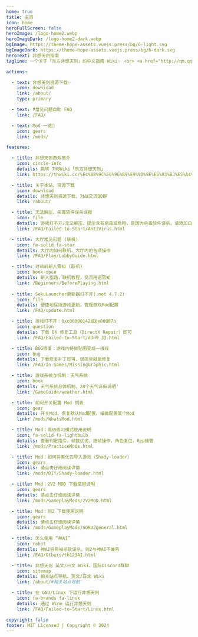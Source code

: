 ```yaml
---
home: true
title: 主页
icon: home
heroFullScreen: false
heroImage: /logo-home2.webp
heroImageDark: /logo-home2-dark.webp
bgImage: https://theme-hope-assets.vuejs.press/bg/6-light.svg
bgImageDark: https://theme-hope-assets.vuejs.press/bg/6-dark.svg
heroText: 非想天则指南
tagline: 一个关于「东方非想天则」的中文指南 Wiki✨ <br> <a href="http://qm.qq.com/cgi-bin/qm/qr?_wv=1027&k=BlPlWLS0pzH53ek-6s_li9I9iyKOX2rp&authKey=IeuhBJ9I5o%2B2wsG9Ms0M1UaLEYqtSQERdxJ713CxleEak%2FBvvByzAGiJg%2Bw0zp8D&noverify=0&group_code=200803640" target="_blank">网站交流群(非对战群) 200803640</a> <br><br> <span style="font-weight:bold;"><em><font size=1>封面图由麻薯雅典娜(QQ 1701273028)绘制💖</font>

actions:

  - text: 非想天则资源下载✨
    icon: download
    link: /about/
    type: primary

  - text: ❓常见问题自助 FAQ
    link: /FAQ/

  - text: Mod 一览👀
    icon: gears
    link: /mods/

features:

  - title: 非想天则游戏简介
    icon: circle-info
    details: 跳转 THBWiki「东方非想天则」
    link: https://thwiki.cc/%E4%B8%9C%E6%96%B9%E9%9D%9E%E6%83%B3%E5%A4%A9%E5%88%99

  - title: 关于本站、资源下载
    icon: download
    details: 非想天则资源下载、对战交流QQ群
    link: /about/

  - title: 无法解压，杀毒软件误杀误报
    icon: file
    details: 游戏打不开/无法解压，提示含有病毒或危险，是因为杀毒软件误杀，请添加白名单信任
    link: /FAQ/Failed-to-Start/AntiVirus.html

  - title: 大厅常见问题 (联机)
    icon: fa-solid fa-star
    details: 大厅内如何联机，大厅内的各项操作
    link: /FAQ/Play/LobbyGuide.html

  - title: 对战前新人需知 (联机)
    icon: book-open
    details: 新人指路，联机教程，交流用语需知
    link: /Beginners/BeforePlaying.html
    
  - title: SokuLauncher更新器打不开(.net 4.7.2)
    icon: file
    details: 便捷地保持游戏更新，管理游戏Mod配置
    link: /FAQ/update.html

  - title: 游戏打不开：0xc00000142或0x00007b
    icon: question
    details: 下载 DX 修复工具（DirectX Repair）即可
    link: /FAQ/Failed-to-Start/d3d9_33.html

  - title: BUG修复：游戏内特效贴图变成一根线
    icon: bug
    details: 下载修复补丁即可，很简单就能修复
    link: /FAQ/In-Games/MissingGraphic.html

  - title: 游戏系统与机制：天气系统
    icon: book
    details: 天气系统总体机制、20个天气详细说明
    link: /GameGuide/weather.html

  - title: 如何开关配置 Mod 列表
    icon: gear
    details: 开关Mod、恢复默认Mod配置、细微配置某个Mod
    link: /mods/WhatsMod.html

  - title: Mod：高级练习模式使用说明
    icon: fa-solid fa-lightbulb
    details: 查看判定指令，帧数优劣，逐帧操作，角色复位，Rep接管
    link: /mods/PracticeMods.html

  - title: Mod：如何将美化包导入游戏（Shady-loader）
    icon: gears
    details: 请点击仔细阅读详情
    link: /mods/DIY/Shady-loader.html

  - title: Mod：2V2 MOD 下载使用说明
    icon: gears
    details: 请点击仔细阅读详情
    link: /mods/GameplayMods/2V2MOD.html

  - title: Mod：则2 下载使用说明
    icon: gears
    details: 请点击仔细阅读详情
    link: /mods/GameplayMods/SOKU2general.html

  - title: 怎么使用 “神AI”
    icon: robot
    details: 神AI容易被杀软误杀，则2与神AI不兼容
    link: /FAQ/Others/th123AI.html

  - title: 非想天则 英文/日文 Wiki、国际Discord群聊
    icon: sitemap
    details: 相关站点导航、英文/日文 Wiki
    link: /about/#相关站点导航

  - title: 在 GNU/Linux 下运行非想天则
    icon: fa-brands fa-linux
    details: 通过 Wine 运行非想天则
    link: /FAQ/Failed-to-Start/Linux.html

copyright: false
footer: MIT Licensed | Copyright © 2024
---
```


